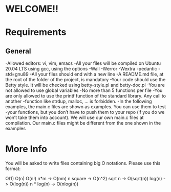 # WELCOME!!
# Requirements
## General
-Allowed editors: vi, vim, emacs
-All your files will be compiled on Ubuntu 20.04 LTS using gcc, using the options -Wall -Werror -Wextra -pedantic -std=gnu89
-All your files should end with a new line
-A README.md file, at the root of the folder of the project, is mandatory
-Your code should use the Betty style. It will be checked using betty-style.pl and betty-doc.pl
-You are not allowed to use global variables
-No more than 5 functions per file
-You are only allowed to use the printf function of the standard library. Any call to another -function like strdup, malloc, … is forbidden.
-In the following examples, the main.c files are shown as examples. You can use them to test -your functions, but you don’t have to push them to your repo (if you do we won’t take them into account). We will use our own main.c files at compilation. Our main.c files might be different from the one shown in the examples

# More Info
You will be asked to write files containing big O notations. Please use this format:

O(1)
O(n)
O(n!)
n*m -> O(nm)
n square -> O(n^2)
sqrt n -> O(sqrt(n))
log(n) -> O(log(n))
n * log(n) -> O(nlog(n))
